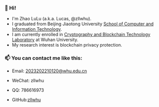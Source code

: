 ### 👋 Hi!

- I'm Zhao LuLu (a.k.a. Lucas, @zllwhu).
- I graduated from Beijing Jiaotong University [School of Computer and Information Technology](https://scit.bjtu.edu.cn).
- I am currently enrolled in [Cryptography and Blockchain Technology Laboratory](http://blockchain.whu.edu.cn) at Wuhan University.
- My research interest is blockchain privacy protection.

### 📫 You can contact me like this:

- Email: [2023202210120@whu.edu.cn](2023202210120@whu.edu.cn)

- WeChat: zllwhu

- QQ: 786616973

- GitHub:[zllwhu](https://github.com/zllwhu)

<!--
**zllwhu/zllwhu** is a ✨ _special_ ✨ repository because its `README.md` (this file) appears on your GitHub profile.

Here are some ideas to get you started:

- 🔭 I’m currently working on ...
- 🌱 I’m currently learning ...
- 👯 I’m looking to collaborate on ...
- 🤔 I’m looking for help with ...
- 💬 Ask me about ...
- 📫 How to reach me: ...
- 😄 Pronouns: ...
- ⚡ Fun fact: ...
-->
